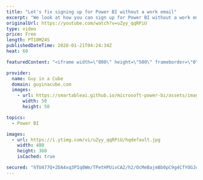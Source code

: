 ```yaml
---
title: "Let's fix signing up for Power BI without a work email"
excerpt: "We look at how you can sign up for Power BI without a work email. If all you have is a personal email, this video is for you!  *******************  Want to take your Power BI skills to the next level? We have training courses available to help you with your journey.  Guy in a Cube courses: https://guyinacu.be/courses"
originalUrl: https://youtube.com/watch?v=uZyy_qqRPiU
type: video
price: Free
length: PT10M24S
publishedDateTime: 2020-01-21T04:24:34Z
heat: 60

featuredContent: "<iframe width=\"800\" height=\"500\" frameborder=\"0\" src=\"https://www.youtube.com/embed/uZyy_qqRPiU\" allow=\"accelerometer; autoplay; encrypted-media; gyroscope; picture-in-picture\" allowfullscreen></iframe>"

provider:
  name: Guy in a Cube
  domain: guyinacube.com
  images:
    - url: https://smartableai.github.io/microsoft-power-bi/assets/images/organizations/guyinacube.com-50x50.jpg
      width: 50
      height: 50

topics:
  - Power BI

images:
  - url: https://i.ytimg.com/vi/uZyy_qqRPiU/hqdefault.jpg
    width: 480
    height: 360
    isCached: true

secured: "hTU477Q+2DA4xq3PIq8Wm/TPetHPUivCA2/h2/OcMeBajmBb0pC9g4CfYOGJdpFx3sxEB6Jsw66X5ToGLAKQDyfVOdOMbHGz3FwOMVRrYgxcaEDIm/s+aYnlW+8IQsbryeLcFOvtvT3mqnQDnr2ivMEkmSZtFDIQPsAcvDOERF2uvtePWgz03INhpYvcmrnml4zoP8ce2Y5ivjNeYXg5oMgwYPuHtJp372P1UsFs3L0273xAswmS2Wb/iqqZwuPJXAMf+fNWelbGkR2CHqhxw29XEX8gDdY/66TyieDGqT09udRAqq+tQlZ0p4sRvofluD51aTrsDSCWFRxfiA/Oj6RRqvfz1x+lpQU/DAVyjx2GbHmHtIcP2xIZlqRF1hw6TiaBo53n1bFxLkBuDNSRr+DkArS9Rye+CVzXH+Z6feY=;VGUVGUCg3gW1vfGZANL5Vg=="
---
```


